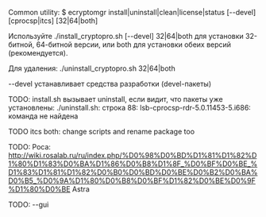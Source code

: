 
Common utility:
 $ ecryptomgr install|uninstall|clean|license|status [--devel] [cprocsp|itcs] [32|64|both]

Используйте
 ./install_cryptopro.sh [--devel] 32|64|both
для установки 32-битной, 64-битной версии, или both для установки обеих версий (рекомендуется).

Для удаления:
 ./uninstall_cryptopro.sh 32|64|both

--devel устанавливает средства разработки (devel-пакеты)


TODO:
install.sh вызывает uninstall, если видит, что пакеты уже установлены:
./uninstall.sh: строка 88: lsb-cprocsp-rdr-5.0.11453-5.i686: команда не найдена

TODO itcs both:
change scripts and rename package too

TODO:
Роса:
http://wiki.rosalab.ru/ru/index.php/%D0%98%D0%BD%D1%81%D1%82%D1%80%D1%83%D0%BA%D1%86%D0%B8%D1%8F_%D0%BF%D0%BE_%D1%83%D1%81%D1%82%D0%B0%D0%BD%D0%BE%D0%B2%D0%BA%D0%B5_%D0%9A%D1%80%D0%B8%D0%BF%D1%82%D0%BE%D0%9F%D1%80%D0%BE
Astra

TODO: --gui

